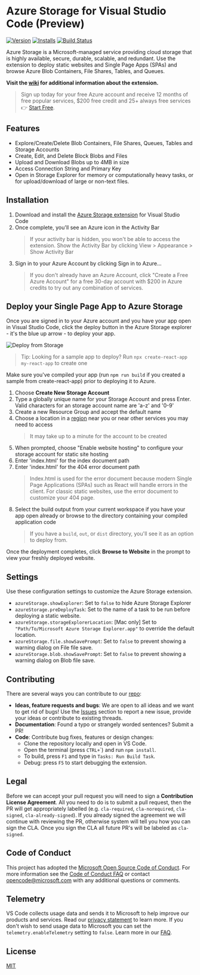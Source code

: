 # Azure Storage for Visual Studio Code (Preview)

<!-- region exclude-from-marketplace -->

[![Version](https://vsmarketplacebadge.apphb.com/version/ms-azuretools.vscode-azurestorage.svg)](https://marketplace.visualstudio.com/items?itemName=ms-azuretools.vscode-azurestorage) [![Installs](https://vsmarketplacebadge.apphb.com/installs-short/ms-azuretools.vscode-azurestorage.svg)](https://marketplace.visualstudio.com/items?itemName=ms-azuretools.vscode-azurestorage) [![Build Status](https://dev.azure.com/ms-azuretools/AzCode/_apis/build/status/vscode-azurestorage)](https://dev.azure.com/ms-azuretools/AzCode/_build/latest?definitionId=6)

<!-- endregion exclude-from-marketplace -->

Azure Storage is a Microsoft-managed service providing cloud storage that is highly available, secure, durable, scalable, and redundant. Use the extension to deploy static websites and Single Page Apps (SPAs) and browse Azure Blob Containers, File Shares, Tables, and Queues.

**Visit the [wiki](https://github.com/Microsoft/vscode-azurestorage/wiki) for additional information about the extension.**

> Sign up today for your free Azure account and receive 12 months of free popular services, $200 free credit and 25+ always free services 👉 [Start Free](https://azure.microsoft.com/free/open-source).

## Features

* Explore/Create/Delete Blob Containers, File Shares, Queues, Tables and Storage Accounts
* Create, Edit, and Delete Block Blobs and Files
* Upload and Download Blobs up to 4MB in size
* Access Connection String and Primary Key
* Open in Storage Explorer for memory or computationally heavy tasks, or for upload/download of large or non-text files.

## Installation

1. Download and install the [Azure Storage extension](https://marketplace.visualstudio.com/items?itemName=ms-azuretools.vscode-azurestorage) for Visual Studio Code
2. Once complete, you'll see an Azure icon in the Activity Bar
    > If your activity bar is hidden, you won't be able to access the extension. Show the Activity Bar by clicking View > Appearance > Show Activity Bar
3. Sign in to your Azure Account by clicking Sign in to Azure...
    >  If you don't already have an Azure Account, click "Create a Free Azure Account" for a free 30-day account with $200 in Azure credits to try out any combination of services.

## Deploy your Single Page App to Azure Storage

Once you are signed in to your Azure account and you have your app open in Visual Studio Code, click the deploy button in the Azure Storage explorer - it's the blue up arrow - to deploy your app.

![Deploy from Storage](resources/storage-deploy.png)

> Tip: Looking for a sample app to deploy? Run `npx create-react-app my-react-app` to create one

Make sure you've compiled your app (run `npm run build` if you created a sample from create-react-app) prior to deploying it to Azure.

1. Choose **Create New Storage Account**
2. Type a globally unique name for your Storage Account and press Enter. Valid characters for an storage account name are 'a-z' and '0-9'
3. Create a new Resource Group and accept the default name
4. Choose a location in a [region](https://azure.microsoft.com/en-us/global-infrastructure/regions/) near you or near other services you may need to access
    > It may take up to a minute for the account to be created
5. When prompted, choose "Enable website hosting" to configure your storage account for static site hosting
6. Enter 'index.html' for the index document path
7. Enter 'index.html' for the 404 error document path
    > Index.html is used for the error document because modern Single Page Applications (SPAs) such as React will handle errors in the client. For classic static websites, use the error document to customize your 404 page.
8. Select the build output from your current workspace if you have your app open already or browse to the directory containing your compiled application code
    > If you have a `build`, `out`, or `dist` directory, you'll see it as an option to deploy from.

Once the deployment completes, click **Browse to Website** in the prompt to view your freshly deployed website.

## Settings

Use these configuration settings to customize the Azure Storage extension.

* `azureStorage.showExplorer`: Set to `false` to hide Azure Storage Explorer
* `azureStorage.preDeployTask`: Set to the name of a task to be run before deploying a static website.
* `azureStorage.storageExplorerLocation`:  [Mac only] Set to `"Path/To/Microsoft Azure Storage Explorer.app"` to override the default location.
* `azureStorage.file.showSavePrompt`: Set to `false` to prevent showing a warning dialog on File file save.
* `azureStorage.blob.showSavePrompt`: Set to `false` to prevent showing a warning dialog on Blob file save.

<!-- region exclude-from-marketplace -->

## Contributing

There are several ways you can contribute to our [repo](https://github.com/Microsoft/vscode-azurestorage):

* **Ideas, feature requests and bugs**: We are open to all ideas and we want to get rid of bugs! Use the [Issues](https://github.com/Microsoft/vscode-azurestorage/issues) section to report a new issue, provide your ideas or contribute to existing threads.
* **Documentation**: Found a typo or strangely worded sentences? Submit a PR!
* **Code**: Contribute bug fixes, features or design changes:
  * Clone the repository locally and open in VS Code.
  * Open the terminal (press `CTRL+`\`) and run `npm install`.
  * To build, press `F1` and type in `Tasks: Run Build Task`.
  * Debug: press `F5` to start debugging the extension.

## Legal

Before we can accept your pull request you will need to sign a **Contribution License Agreement**. All you need to do is to submit a pull request, then the PR will get appropriately labelled (e.g. `cla-required`, `cla-norequired`, `cla-signed`, `cla-already-signed`). If you already signed the agreement we will continue with reviewing the PR, otherwise system will tell you how you can sign the CLA. Once you sign the CLA all future PR's will be labeled as `cla-signed`.

## Code of Conduct

This project has adopted the [Microsoft Open Source Code of Conduct](https://opensource.microsoft.com/codeofconduct/). For more information see the [Code of Conduct FAQ](https://opensource.microsoft.com/codeofconduct/faq/) or contact [opencode@microsoft.com](mailto:opencode@microsoft.com) with any additional questions or comments.

<!-- endregion exclude-from-marketplace -->

## Telemetry

VS Code collects usage data and sends it to Microsoft to help improve our products and services. Read our [privacy statement](https://go.microsoft.com/fwlink/?LinkID=528096&clcid=0x409) to learn more. If you don't wish to send usage data to Microsoft you can set the `telemetry.enableTelemetry` setting to `false`. Learn more in our [FAQ](https://code.visualstudio.com/docs/supporting/faq#_how-to-disable-telemetry-reporting).

## License

[MIT](LICENSE.md)
